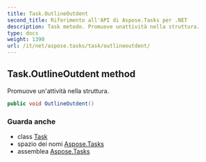 ```yaml
---
title: Task.OutlineOutdent
second_title: Riferimento all'API di Aspose.Tasks per .NET
description: Task metodo. Promuove unattività nella struttura.
type: docs
weight: 1390
url: /it/net/aspose.tasks/task/outlineoutdent/
---
```

## Task.OutlineOutdent method

Promuove un'attività nella struttura.

```csharp
public void OutlineOutdent()
```

### Guarda anche

* class [Task](../)
* spazio dei nomi [Aspose.Tasks](../../task/)
* assemblea [Aspose.Tasks](../../../)


